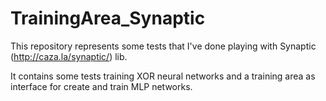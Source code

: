 # TrainingArea_Synaptic
This repository represents some tests that I've done playing with Synaptic (http://caza.la/synaptic/) lib.

It contains some tests training XOR neural networks and a training area as interface for create and train MLP networks.
